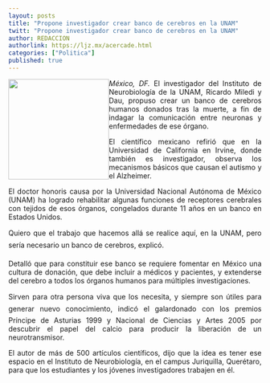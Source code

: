 ```yaml
---
layout: posts
title: "Propone investigador crear banco de cerebros en la UNAM"
twitt: "Propone investigador crear banco de cerebros en la UNAM"
author: REDACCION
authorlink: https://ljz.mx/acercade.html
categories: ["Politica"]
published: true
---
```

<img src="images/stories/cerebro.jpg" border="0" width="200" style="float: left;" />

<p style="text-align: justify;">
  <em>México, DF. </em>El investigador del Instituto de Neurobiología de la UNAM, Ricardo Miledi y Dau, propuso crear un banco de cerebros humanos donados tras la muerte, a fin de indagar la comunicación entre neuronas y enfermedades de ese órgano.
</p>

<p style="text-align: justify;">
  El científico mexicano refirió que en la Universidad de California en Irvine, donde también es investigador, observa los mecanismos básicos que causan el autismo y el Alzheimer.
</p>

<p style="text-align: justify;">
  El doctor honoris causa por la Universidad Nacional Autónoma de México (UNAM) ha logrado rehabilitar algunas funciones de receptores cerebrales con tejidos de esos órganos, congelados durante 11 años en un banco en Estados Unidos.
</p>

<p style="text-align: justify;">
  Quiero que el trabajo que hacemos allá se realice aquí, en la UNAM, pero sería necesario un banco de cerebros, explicó.
</p>

<p style="text-align: justify;">
  Detalló que para constituir ese banco se requiere fomentar en México una cultura de donación, que debe incluir a médicos y pacientes, y extenderse del cerebro a todos los órganos humanos para múltiples investigaciones.
</p>

<p style="text-align: justify;">
  Sirven para otra persona viva que los necesita, y siempre son útiles para generar nuevo conocimiento, indicó el galardonado con los premios Príncipe de Asturias 1999 y Nacional de Ciencias y Artes 2005 por descubrir el papel del calcio para producir la liberación de un neurotransmisor.
</p>

<p style="text-align: justify;">
  El autor de más de 500 artículos científicos, dijo que la idea es tener ese espacio en el Instituto de Neurobiología, en el campus Juriquilla, Querétaro, para que los estudiantes y los jóvenes investigadores trabajen en él.
</p>

